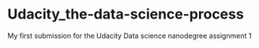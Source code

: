 # Udacity_the-data-science-process
My first submission for the Udacity Data science nanodegree assignment 1
